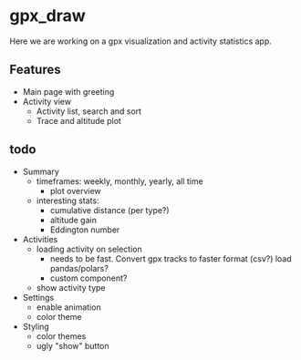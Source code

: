 # gpx_draw

Here we are working on a gpx visualization and activity statistics app.

## Features

- Main page with greeting
- Activity view
    - Activity list, search and sort
    - Trace and altitude plot

## todo

- Summary
    - timeframes: weekly, monthly, yearly, all time
        - plot overview
    - interesting stats:
        - cumulative distance (per type?)
        - altitude gain
        - Eddington number
- Activities
    - loading activity on selection
        - needs to be fast. Convert gpx tracks to faster format (csv?) load pandas/polars?
        - custom component? 
    - show activity type
- Settings
    - enable animation
    - color theme
- Styling
    - color themes
    - ugly "show" button
